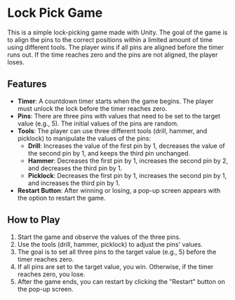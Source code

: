# Lock Pick Game

This is a simple lock-picking game made with Unity. The goal of the game is to align the pins to the correct positions within a limited amount of time using different tools. The player wins if all pins are aligned before the timer runs out. If the time reaches zero and the pins are not aligned, the player loses.

## Features
- **Timer**: A countdown timer starts when the game begins. The player must unlock the lock before the timer reaches zero.
- **Pins**: There are three pins with values that need to be set to the target value (e.g., 5). The initial values of the pins are random.
- **Tools**: The player can use three different tools (drill, hammer, and picklock) to manipulate the values of the pins:
  - **Drill**: Increases the value of the first pin by 1, decreases the value of the second pin by 1, and keeps the third pin unchanged.
  - **Hammer**: Decreases the first pin by 1, increases the second pin by 2, and decreases the third pin by 1.
  - **Picklock**: Decreases the first pin by 1, increases the second pin by 1, and increases the third pin by 1.
- **Restart Button**: After winning or losing, a pop-up screen appears with the option to restart the game.

## How to Play
1. Start the game and observe the values of the three pins.
2. Use the tools (drill, hammer, picklock) to adjust the pins' values.
3. The goal is to set all three pins to the target value (e.g., 5) before the timer reaches zero.
4. If all pins are set to the target value, you win. Otherwise, if the timer reaches zero, you lose.
5. After the game ends, you can restart by clicking the "Restart" button on the pop-up screen.
